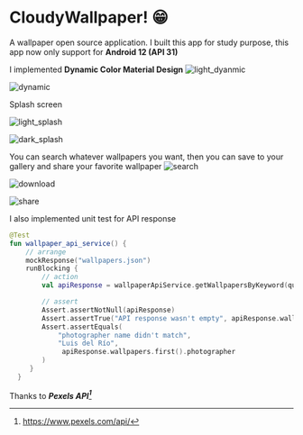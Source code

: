 # CloudyWallpaper! 😁
A wallpaper open source application. I built this app for study purpose, this app now only support for **Android 12 (API 31)**

I implemented **Dynamic Color Material Design**
![light_dyanmic](https://user-images.githubusercontent.com/68740152/175291642-7d4674a1-44b4-4f3d-ad90-4b8aab73de5a.jpeg)

![dynamic](https://user-images.githubusercontent.com/68740152/175291780-66c6689a-face-486f-951f-88bca930b808.jpeg)

Splash screen


![light_splash](https://user-images.githubusercontent.com/68740152/175305217-3f992876-6728-43ab-b047-ad0cb8326d8b.jpeg)

![dark_splash](https://user-images.githubusercontent.com/68740152/175305247-43a5e2cd-0c47-4694-9a73-5915de9b13a5.jpeg)

You can search whatever wallpapers you want, then you can save to your gallery and share your favorite wallpaper
![search](https://user-images.githubusercontent.com/68740152/175292848-7238e521-bbcc-4a98-9d3f-fbb9c4c73a42.jpeg)

![download](https://user-images.githubusercontent.com/68740152/175293725-310a4027-6fbd-4534-8b3a-f82c52adb839.jpeg)

![share](https://user-images.githubusercontent.com/68740152/175293804-dcc3b2af-4ba1-4a9f-8fca-b1ab8516d73c.jpeg)

I also implemented unit test for API response
``` kotlin
@Test
fun wallpaper_api_service() {
    // arrange
    mockResponse("wallpapers.json")
    runBlocking {
        // action
        val apiResponse = wallpaperApiService.getWallpapersByKeyword(query, perPage)

        // assert
        Assert.assertNotNull(apiResponse)
        Assert.assertTrue("API response wasn't empty", apiResponse.wallpapers.isNotEmpty())
        Assert.assertEquals(
            "photographer name didn't match",
            "Luis del Río",
             apiResponse.wallpapers.first().photographer
        )
     }
  }
``` 

Thanks to ***Pexels API[^1]***

[^1]: https://www.pexels.com/api/
